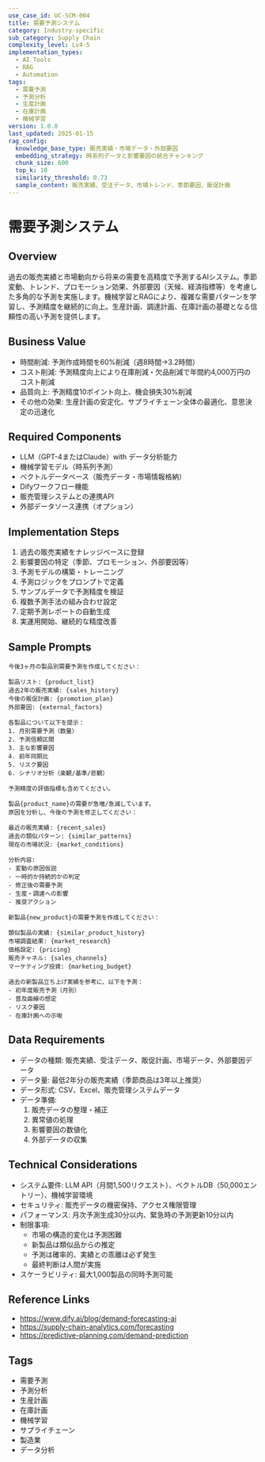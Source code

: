 ```yaml
---
use_case_id: UC-SCM-004
title: 需要予測システム
category: Industry-specific
sub_category: Supply Chain
complexity_level: Lv4-5
implementation_types:
  - AI Tools
  - RAG
  - Automation
tags:
  - 需要予測
  - 予測分析
  - 生産計画
  - 在庫計画
  - 機械学習
version: 1.0.0
last_updated: 2025-01-15
rag_config:
  knowledge_base_type: 販売実績・市場データ・外部要因
  embedding_strategy: 時系列データと影響要因の統合チャンキング
  chunk_size: 600
  top_k: 10
  similarity_threshold: 0.73
  sample_content: 販売実績、受注データ、市場トレンド、季節要因、販促計画
---
```


# 需要予測システム

## Overview

過去の販売実績と市場動向から将来の需要を高精度で予測するAIシステム。季節変動、トレンド、プロモーション効果、外部要因（天候、経済指標等）を考慮した多角的な予測を実施します。機械学習とRAGにより、複雑な需要パターンを学習し、予測精度を継続的に向上。生産計画、調達計画、在庫計画の基礎となる信頼性の高い予測を提供します。

## Business Value

- 時間削減: 予測作成時間を60%削減（週8時間→3.2時間）
- コスト削減: 予測精度向上により在庫削減・欠品削減で年間約4,000万円のコスト削減
- 品質向上: 予測精度10ポイント向上、機会損失30%削減
- その他の効果: 生産計画の安定化、サプライチェーン全体の最適化、意思決定の迅速化

## Required Components

- LLM（GPT-4またはClaude）with データ分析能力
- 機械学習モデル（時系列予測）
- ベクトルデータベース（販売データ・市場情報格納）
- Difyワークフロー機能
- 販売管理システムとの連携API
- 外部データソース連携（オプション）

## Implementation Steps

1. 過去の販売実績をナレッジベースに登録
2. 影響要因の特定（季節、プロモーション、外部要因等）
3. 予測モデルの構築・トレーニング
4. 予測ロジックをプロンプトで定義
5. サンプルデータで予測精度を検証
6. 複数予測手法の組み合わせ設定
7. 定期予測レポートの自動生成
8. 実運用開始、継続的な精度改善

## Sample Prompts

```
今後3ヶ月の製品別需要予測を作成してください：

製品リスト: {product_list}
過去2年の販売実績: {sales_history}
今後の販促計画: {promotion_plan}
外部要因: {external_factors}

各製品について以下を提示：
1. 月別需要予測（数量）
2. 予測信頼区間
3. 主な影響要因
4. 前年同期比
5. リスク要因
6. シナリオ分析（楽観/基準/悲観）

予測精度の評価指標も含めてください。
```

```
製品{product_name}の需要が急増/急減しています。
原因を分析し、今後の予測を修正してください：

最近の販売実績: {recent_sales}
過去の類似パターン: {similar_patterns}
現在の市場状況: {market_conditions}

分析内容:
- 変動の原因仮説
- 一時的か持続的かの判定
- 修正後の需要予測
- 生産・調達への影響
- 推奨アクション
```

```
新製品{new_product}の需要予測を作成してください：

類似製品の実績: {similar_product_history}
市場調査結果: {market_research}
価格設定: {pricing}
販売チャネル: {sales_channels}
マーケティング投資: {marketing_budget}

過去の新製品立ち上げ実績を参考に、以下を予測：
- 初年度販売予測（月別）
- 普及曲線の想定
- リスク要因
- 在庫計画への示唆
```

## Data Requirements

- データの種類: 販売実績、受注データ、販促計画、市場データ、外部要因データ
- データ量: 最低2年分の販売実績（季節商品は3年以上推奨）
- データ形式: CSV、Excel、販売管理システムデータ
- データ準備:
  1. 販売データの整理・補正
  2. 異常値の処理
  3. 影響要因の数値化
  4. 外部データの収集

## Technical Considerations

- システム要件: LLM API（月間1,500リクエスト）、ベクトルDB（50,000エントリー）、機械学習環境
- セキュリティ: 販売データの機密保持、アクセス権限管理
- パフォーマンス: 月次予測生成30分以内、緊急時の予測更新10分以内
- 制限事項:
  - 市場の構造的変化は予測困難
  - 新製品は類似品からの推定
  - 予測は確率的、実績との乖離は必ず発生
  - 最終判断は人間が実施
- スケーラビリティ: 最大1,000製品の同時予測可能

## Reference Links

- https://www.dify.ai/blog/demand-forecasting-ai
- https://supply-chain-analytics.com/forecasting
- https://predictive-planning.com/demand-prediction

## Tags

- 需要予測
- 予測分析
- 生産計画
- 在庫計画
- 機械学習
- サプライチェーン
- 製造業
- データ分析
